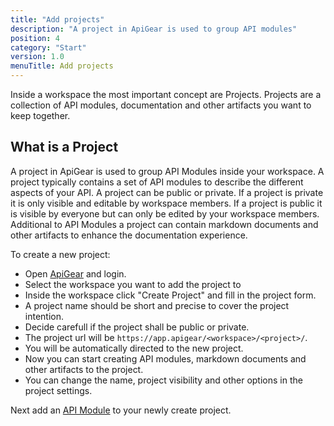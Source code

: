 ```yaml
---
title: "Add projects"
description: "A project in ApiGear is used to group API modules"
position: 4
category: "Start"
version: 1.0
menuTitle: Add projects
---
```


Inside a workspace the most important concept are Projects. Projects are a collection of API modules, documentation and other artifacts you want to keep together.

## What is a Project

A project in ApiGear is used to group API Modules inside your workspace. A project typically contains a set of API modules to describe the different aspects of your API. A project can be public or private. If a project is private it is only visible and editable by workspace members. If a project is public it is visible by everyone but can only be edited by your workspace members. Additional to API Modules a project can contain markdown documents and other artifacts to enhance the documentation experience.

To create a new project:

- Open [ApiGear](https://app.apigear.io) and login.
- Select the workspace you want to add the project to
- Inside the workspace click "Create Project" and fill in the project form. 
- A project name should be short and precise to cover the project intention.
- Decide carefull if the project shall be public or private. 
- The project url will be `https://app.apigear/<workspace>/<project>/`.
- You will be automatically directed to the new project.
- Now you can start creating API modules, markdown documents and other artifacts to the project.
- You can change the name, project visibility and other options in the project settings.

Next add an [API Module](modules) to your newly create project.
